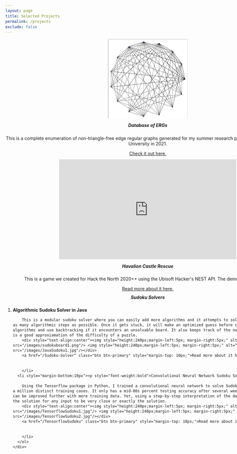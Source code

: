 ```yaml
---
layout: page
title: Selected Projects
permalink: /projects
exclude: false
---
```


<link rel="stylesheet" href="styles.css"/>
<link rel="stylesheet" href="bootstrapiso.css"/>

<div class="bootstrapiso">
  <div class="card text-white bg-dark mb-3" style="width: 900px; margin-top: 10px; margin-bottom: 10px;">
    <div class="card-body" style="text-align:center;">
      <img style="height:250px;" alt="ERG Image" src="/images/(21,10,4)Graph1.png"/>
      <h5 class="card-title" style="margin-top: 10px;">Database of ERGs</h5>
      <p class="card-text">This is a complete enumeration of non-triangle-free edge regular graphs generated for my summer research project at Carnegie Mellon University in 2021. </p>
      <a href="/DatabaseOfERGs/" class="btn btn-primary">Check it out here.</a>
    </div>
  </div>
  <div class="card text-white bg-dark mb-3" style="width: 900px;">
    <div class="card-body" style="text-align:center;">
      <iframe width="560" height="315" src="https://www.youtube.com/embed/2rzQRaaD_DQ" frameborder="0" allow="accelerometer; autoplay; clipboard-write; encrypted-media; gyroscope; picture-in-picture" allowfullscreen></iframe>
      <h5 class="card-title" style="margin-top: 10px;">Havalion Castle Rescue</h5>
      <p class="card-text">This is a game we created for Hack the North 2020++ using the Ubisoft Hacker's NEST API. The demo video is above. </p>
      <a href="/Havalion-Castle-Rescue" class="btn btn-primary">Read more about it here.</a>
    </div>
  </div>
  <div class="card text-white bg-dark mb-3" style="width: 900px;">
    <div class="card-body">
      <h5 class="card-title" style="margin-top: 10px; text-align: center;">Sudoku Solvers</h5>
      <ol>
        <li style="margin-bottom:10px"><p style="font-weight:bold">Algorithmic Sudoku Solver in Java</p>
          
        This is a modular sudoku solver where you can easily add more algorithms and it attempts to solve the puzzle by using as many algorithmic steps as possible. Once it gets stuck, it will make an optimized guess before continuing with using algorithms and use backtracking if it encounters an unsolvable board. It also keeps track of the number of guesses which is a good approxiamation of the difficulty of a puzzle.
        <div style="text-align:center"><img style="height:240px;margin-left:5px; margin-right:5px;" alt="Sudoku Image" src="/images/sudokuboard1.png"/> <img style="height:240px;margin-left:5px; margin-right:5px;" alt="Code Image" src="/images/JavaSudoku1.jpg"/></div>
        <a href="/Sudoku-Solver" class="btn btn-primary" style="margin-top: 10px;">Read more about it here.</a>
          
          
        </li>
      <li style="margin-bottom:10px"><p style="font-weight:bold">Convolutional Neural Network Sudoku Solver in Python</p>
        
        Using the Tensorflow package in Python, I trained a convolutional neural network to solve Sudoku puzzles on more than a million distinct training cases. It only has a mid-80s percent testing accuracy after several weeks of training, which can be improved further with more training data. Yet, using a step-by-step interpretation of the data, I am able to get the solution for any input to be very close or exactly the solution.
        <div style="text-align:center"><img style="height:240px;margin-left:5px; margin-right:5px;" alt="Code Image" src="/images/TensorflowSudoku1.jpg"/> <img style="height:240px;margin-left:5px; margin-right:5px;" alt="Training Image" src="/images/TensorflowSudoku2.jpg"/></div>
        <a href="/TensorflowSudoku" class="btn btn-primary" style="margin-top: 10px;">Read more about it here.</a>
        
        
        </li>
      </ol>
    </div>
  </div>
</div>




